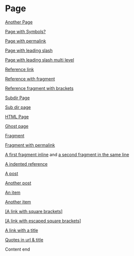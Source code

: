 ---
---

# Page

[Another Page](another-page.md)

[Page with Symbols?](page%20with%20symbols%3F.md)

[Page with permalink](page-with-permalink.md)

[Page with leading slash](/another-page.md)

[Page with leading slash multi level](/subdir/page.md)

[Reference link][reference]

[Reference with fragment][reference-with-fragment]

[Reference fragment with brackets][reference-brackets]

[Subdir Page](subdir/page.md)

[Sub dir page](sub%20dir/page%20with%20space.md)

[HTML Page](html-page.html)

[Ghost page](ghost-page.md)

[Fragment](another-page.md#foo)

[Fragment with permalink](page-with-permalink.md#foo)

[A first fragment inline](another-page.md#foo) and [a second fragment in the same line](page-with-permalink.md#bar)

[A indented reference][indented-reference]

[A post](_posts/2016-01-01-test.md)

[Another post](subdir/_posts/2016-01-01-test.md)

[An item](_items/some-item.md)

[Another item](_items/some-subdir/another-item.md)

[[A link with square brackets]](another-page.md)

[\[A link with escaped square brackets\]](/another-page.md)

[A link with a title](another-page.md "This is a link with a \"title\"")

[Quotes in url & title](/another-page.md#'apostrophe' 'Quotes in url & title')

Content end

[reference]: another-page.md

[reference-with-fragment]: another-page.md#foo

[reference-brackets]: another-page.md#(bar)

  [indented-reference]: another-page.md

[reference-with-whitespace]: another-page.md  

[reference-with-title]: another-page.md "This is a reference with a title"
